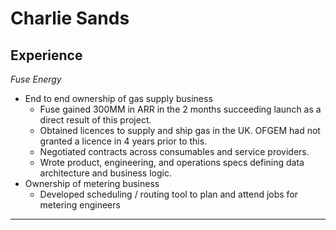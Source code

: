 # Charlie Sands

## Experience

_*Fuse Energy*_
- End to end ownership of gas supply business
    - Fuse gained 300MM in ARR in the 2 months succeeding launch as a direct result of this project.
    - Obtained licences to supply and ship gas in the UK. OFGEM had not granted a licence in 4 years prior to this.
    - Negotiated contracts across consumables and service providers.
    - Wrote product, engineering, and operations specs defining data architecture and business logic.
- Ownership of metering business
    - Developed scheduling / routing tool to plan and attend jobs for metering engineers
---

